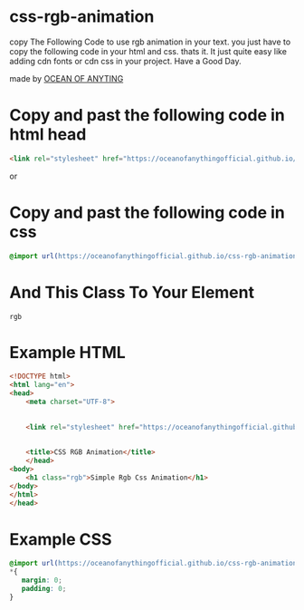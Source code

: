# css-rgb-animation

copy The Following Code to use rgb animation in your text.
you just have to copy the following code in your html and css. thats it.
It just quite easy like adding cdn fonts or cdn css in your project. Have a Good Day.

made by [OCEAN OF ANYTING](https://oceanofanythingg.blogspot.com)

# Copy and past the following code in html head
```html
<link rel="stylesheet" href="https://oceanofanythingofficial.github.io/css-rgb-animation/rgb.css">

```
or

# Copy and past the following code in css

```css
@import url(https://oceanofanythingofficial.github.io/css-rgb-animation/rgb.css);
```
    
# And This Class To Your Element
```shell
rgb
```
    
# Example HTML
```html
<!DOCTYPE html>
<html lang="en">
<head>
    <meta charset="UTF-8">
    
    
    <link rel="stylesheet" href="https://oceanofanythingofficial.github.io/css-rgb-animation/rgb.css">
    
    
    <title>CSS RGB Animation</title>
    </head>
<body>
    <h1 class="rgb">Simple Rgb Css Animation</h1>
</body>
</html>
</head>
```
 # Example CSS
 ```css
 @import url(https://oceanofanythingofficial.github.io/css-rgb-animation/rgb.css);
*{
    margin: 0;
    padding: 0;
}
 ```

